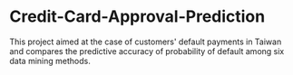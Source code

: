# Credit-Card-Approval-Prediction
This project aimed at the case of customers' default payments in Taiwan and  compares the predictive accuracy of probability of default among six data mining methods.
